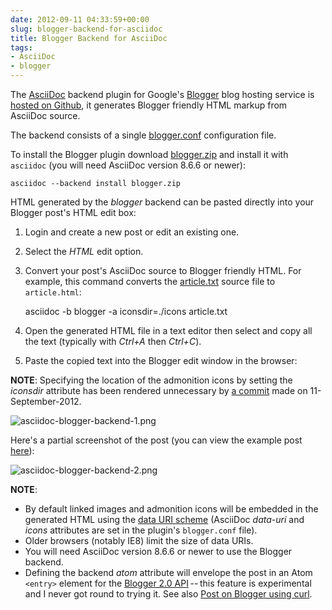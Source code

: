 ```yaml
---
date: 2012-09-11 04:33:59+00:00
slug: blogger-backend-for-asciidoc
title: Blogger Backend for AsciiDoc
tags:
- AsciiDoc
- blogger
---
```


The [AsciiDoc](http://www.methods.co.nz/asciidoc/) backend plugin for Google's [Blogger](http://blogger.com/) blog hosting service is [hosted on Github](https://github.com/srackham/asciidoc-blogger-backend), it generates Blogger friendly HTML markup from AsciiDoc source.

<!--more-->

The backend consists of a single [blogger.conf](https://github.com/srackham/asciidoc-blogger-backend/blob/master/blogger.conf) configuration file.

To install the Blogger plugin download [blogger.zip](https://github.com/downloads/srackham/asciidoc-blogger-backend/blogger.zip) and install it with `asciidoc` (you will need AsciiDoc version 8.6.6 or newer):
    
    asciidoc --backend install blogger.zip

HTML generated by the _blogger_ backend can be pasted directly into your Blogger post's HTML edit box:

  1. Login and create a new post or edit an existing one. 
  2. Select the _HTML_ edit option. 
  3. Convert your post's AsciiDoc source to Blogger friendly HTML.  For example, this command converts the [article.txt](https://asciidoc.googlecode.com/hg/doc/article.txt) source file to `article.html`: 
    
        asciidoc -b blogger -a iconsdir=./icons article.txt

  4. Open the generated HTML file in a text editor then select and copy all the text (typically with _Ctrl+A_ then _Ctrl+C_).
  5. Paste the copied text into the Blogger edit window in the browser: 

**NOTE**:
Specifying the location of the admonition icons by setting the _iconsdir_ attribute has been rendered unnecessary by [a commit](https://code.google.com/p/asciidoc/source/detail?r=dd07b38888fdfe8cd80d18f12aa7d21e3dd11eb6) made on 11-September-2012.

![asciidoc-blogger-backend-1.png](/images/asciidoc-blogger-backend-1.png)

Here's a partial screenshot of the post (you can view the example post [here](http://srackham.blogspot.co.nz/2012/09/test-article.html)):

![asciidoc-blogger-backend-2.png](/images/asciidoc-blogger-backend-2.png)


**NOTE**:

  * By default linked images and admonition icons will be embedded in the generated HTML using the [data URI scheme](https://en.wikipedia.org/wiki/Data_URI_scheme) (AsciiDoc _data-uri_ and _icons_ attributes are set in the plugin's `blogger.conf` file). 
  * Older browsers (notably IE8) limit the size of data URIs. 
  * You will need AsciiDoc version 8.6.6 or newer to use the Blogger backend. 
  * Defining the backend _atom_ attribute will envelope the post in an Atom `<entry>` element for the [Blogger 2.0 API](https://developers.google.com/blogger/docs/2.0/developers_guide_protocol#CreatingEntries) -- this feature is experimental and I never got round to trying it.  See also [Post on Blogger using curl](http://gdatatips.blogspot.co.nz/2008/08/post-on-blogger-using-curl.html). 

